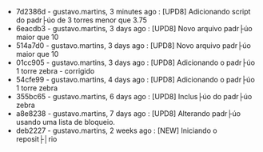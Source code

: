 * 7d2386d - gustavo.martins, 3 minutes ago : [UPD8] Adicionando script do padr├úo de 3 torres menor que 3.75
* 6eacdb3 - gustavo.martins, 3 days ago : [UPD8] Novo arquivo padr├úo maior que 10
* 514a7d0 - gustavo.martins, 3 days ago : [UPD8] Novo arquivo padr├úo maior que 10
* 01cc905 - gustavo.martins, 3 days ago : [UPD8] Adicionando o padr├úo 1 torre zebra - corrigido
* 54cfe99 - gustavo.martins, 4 days ago : [UPD8] Adicionando o padr├úo 1 torre zebra
* 355bc65 - gustavo.martins, 6 days ago : [UPD8] Inclus├úo do padr├úo zebra
* a8e8238 - gustavo.martins, 7 days ago : [UPD8] Alterando padr├úo usando uma lista de bloqueio.
* deb2227 - gustavo.martins, 2 weeks ago : [NEW] Iniciando o reposit├│rio

